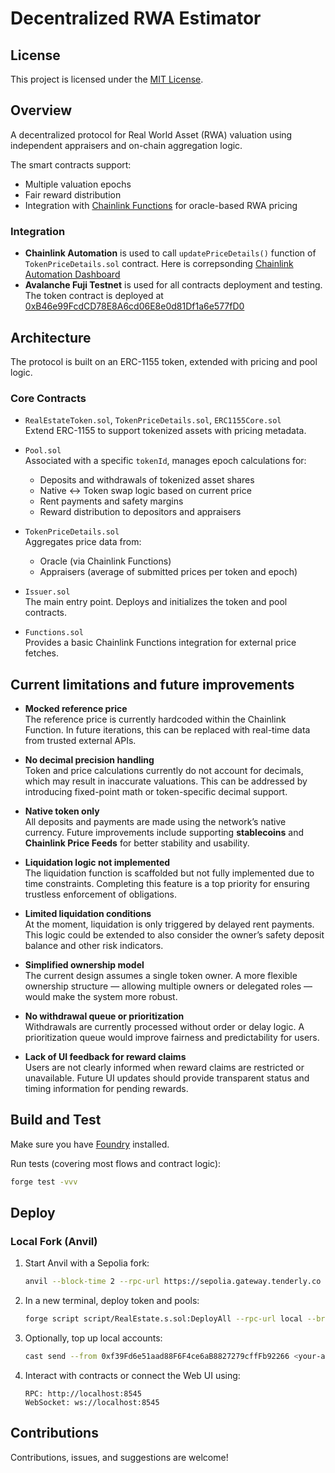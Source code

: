 # Decentralized RWA Estimator

## License

This project is licensed under the [MIT License](LICENSE).

## Overview

A decentralized protocol for Real World Asset (RWA) valuation using independent appraisers and on-chain aggregation logic.

The smart contracts support:
- Multiple valuation epochs
- Fair reward distribution
- Integration with [Chainlink Functions](https://docs.chain.link/chainlink-functions) for oracle-based RWA pricing

### Integration

- **Chainlink Automation** is used to call `updatePriceDetails()` function of `TokenPriceDetails.sol` contract.
Here is correpsonding [Chainlink Automation Dashboard](https://automation.chain.link/fuji/15221943673725470984209711744088503315995846813717340010587438390781126415466)
- **Avalanche Fuji Testnet** is used for all contracts deployment and testing.
The token contract is deployed at [0xB46e99FcdCD78E8A6cd06E8e0d81Df1a6e577fD0](https://testnet.snowtrace.io/address/0xB46e99FcdCD78E8A6cd06E8e0d81Df1a6e577fD0)

## Architecture

The protocol is built on an ERC-1155 token, extended with pricing and pool logic.

### Core Contracts

- `RealEstateToken.sol`, `TokenPriceDetails.sol`, `ERC1155Core.sol`  
  Extend ERC-1155 to support tokenized assets with pricing metadata.

- `Pool.sol`  
  Associated with a specific `tokenId`, manages epoch calculations for:
  - Deposits and withdrawals of tokenized asset shares
  - Native <-> Token swap logic based on current price
  - Rent payments and safety margins
  - Reward distribution to depositors and appraisers

- `TokenPriceDetails.sol`  
  Aggregates price data from:
  - Oracle (via Chainlink Functions)
  - Appraisers (average of submitted prices per token and epoch)

- `Issuer.sol`  
  The main entry point. Deploys and initializes the token and pool contracts.

- `Functions.sol`  
  Provides a basic Chainlink Functions integration for external price fetches.

## Current limitations and future improvements
- **Mocked reference price**  
  The reference price is currently hardcoded within the Chainlink Function. In future iterations, this can be replaced with real-time data from trusted external APIs.

- **No decimal precision handling**  
  Token and price calculations currently do not account for decimals, which may result in inaccurate valuations. This can be addressed by introducing fixed-point math or token-specific decimal support.

- **Native token only**  
  All deposits and payments are made using the network’s native currency. Future improvements include supporting **stablecoins** and **Chainlink Price Feeds** for better stability and usability.

- **Liquidation logic not implemented**  
  The liquidation function is scaffolded but not fully implemented due to time constraints. Completing this feature is a top priority for ensuring trustless enforcement of obligations.

- **Limited liquidation conditions**  
  At the moment, liquidation is only triggered by delayed rent payments. This logic could be extended to also consider the owner’s safety deposit balance and other risk indicators.

- **Simplified ownership model**  
  The current design assumes a single token owner. A more flexible ownership structure — allowing multiple owners or delegated roles — would make the system more robust.

- **No withdrawal queue or prioritization**  
  Withdrawals are currently processed without order or delay logic. A prioritization queue would improve fairness and predictability for users.

- **Lack of UI feedback for reward claims**  
  Users are not clearly informed when reward claims are restricted or unavailable. Future UI updates should provide transparent status and timing information for pending rewards.


## Build and Test

Make sure you have [Foundry](https://getfoundry.sh/) installed.

Run tests (covering most flows and contract logic):

```bash
forge test -vvv
```

## Deploy

### Local Fork (Anvil)

1. Start Anvil with a Sepolia fork:

   ```bash
   anvil --block-time 2 --rpc-url https://sepolia.gateway.tenderly.co
   ```

2. In a new terminal, deploy token and pools:

   ```bash
   forge script script/RealEstate.s.sol:DeployAll --rpc-url local --broadcast
   ```

3. Optionally, top up local accounts:

   ```bash
   cast send --from 0xf39Fd6e51aad88F6F4ce6aB8827279cffFb92266 <your-address> --value "6 ether" --unlocked
   ```

4. Interact with contracts or connect the Web UI using:

   ```
   RPC: http://localhost:8545  
   WebSocket: ws://localhost:8545
   ```

## Contributions

Contributions, issues, and suggestions are welcome!

